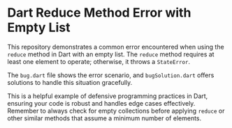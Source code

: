 # Dart Reduce Method Error with Empty List
This repository demonstrates a common error encountered when using the `reduce` method in Dart with an empty list.  The `reduce` method requires at least one element to operate; otherwise, it throws a `StateError`.

The `bug.dart` file shows the error scenario, and `bugSolution.dart` offers solutions to handle this situation gracefully.

This is a helpful example of defensive programming practices in Dart, ensuring your code is robust and handles edge cases effectively.  Remember to always check for empty collections before applying `reduce` or other similar methods that assume a minimum number of elements.